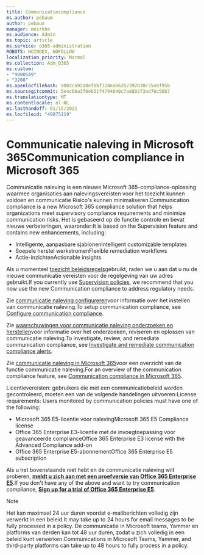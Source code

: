 ```yaml
---
title: Communicatiecompliance
ms.author: pebaum
author: pebaum
manager: mnirkhe
ms.audience: Admin
ms.topic: article
ms.service: o365-administration
ROBOTS: NOINDEX, NOFOLLOW
localization_priority: Normal
ms.collection: Adm_O365
ms.custom:
- "9000549"
- "3208"
ms.openlocfilehash: a002ca92a0ef8bf124ea66267392b30c35ebf95b
ms.sourcegitcommit: 5e4c60a3f0eb51f4794b40c7a8802f3ad70c56b7
ms.translationtype: MT
ms.contentlocale: nl-NL
ms.lasthandoff: 01/15/2021
ms.locfileid: "49875119"
---
```

# <a name="communication-compliance-in-microsoft-365"></a><span data-ttu-id="4764c-102">Communicatie naleving in Microsoft 365</span><span class="sxs-lookup"><span data-stu-id="4764c-102">Communication compliance in Microsoft 365</span></span>

<span data-ttu-id="4764c-103">Communicatie naleving is een nieuwe Microsoft 365-compliance-oplossing waarmee organisaties aan nalevingsvereisten voor het toezicht kunnen voldoen en communicatie Risico's kunnen minimaliseren.</span><span class="sxs-lookup"><span data-stu-id="4764c-103">Communication compliance is a new Microsoft 365 compliance solution that helps organizations meet supervisory compliance requirements and minimize communication risks.</span></span> <span data-ttu-id="4764c-104">Het is gebaseerd op de functie controle en bevat nieuwe verbeteringen, waaronder:</span><span class="sxs-lookup"><span data-stu-id="4764c-104">It is based on the Supervision feature and contains new enhancements, including:</span></span>

- <span data-ttu-id="4764c-105">Intelligente, aanpasbare sjablonen</span><span class="sxs-lookup"><span data-stu-id="4764c-105">Intelligent customizable templates</span></span>
- <span data-ttu-id="4764c-106">Soepele herstel werkstromen</span><span class="sxs-lookup"><span data-stu-id="4764c-106">Flexible remediation workflows</span></span>
- <span data-ttu-id="4764c-107">Actie-inzichten</span><span class="sxs-lookup"><span data-stu-id="4764c-107">Actionable insights</span></span>

<span data-ttu-id="4764c-108">Als u momenteel [toezicht beleidsregels](https://docs.microsoft.com/microsoft-365/compliance/supervision-policies)gebruikt, raden we u aan dat u nu de nieuwe communicatie vereisten voor de regelgeving van uw adres gebruikt.</span><span class="sxs-lookup"><span data-stu-id="4764c-108">If you currently use [Supervision policies](https://docs.microsoft.com/microsoft-365/compliance/supervision-policies), we recommend that you now use the new Communication compliance to address regulatory needs.</span></span>

<span data-ttu-id="4764c-109">Zie [communicatie naleving configureren](https://docs.microsoft.com/microsoft-365/compliance/communication-compliance-configure)voor informatie over het instellen van communicatie naleving.</span><span class="sxs-lookup"><span data-stu-id="4764c-109">To setup communication compliance, see [Configure communication compliance](https://docs.microsoft.com/microsoft-365/compliance/communication-compliance-configure).</span></span>

<span data-ttu-id="4764c-110">Zie [waarschuwingen voor communicatie naleving onderzoeken en herstellen](https://docs.microsoft.com/microsoft-365/compliance/communication-compliance-investigate-remediate)voor informatie over het onderzoeken, reviseren en oplossen van communicatie naleving.</span><span class="sxs-lookup"><span data-stu-id="4764c-110">To investigate, review, and remediate communication compliance, see [Investigate and remediate communication compliance alerts](https://docs.microsoft.com/microsoft-365/compliance/communication-compliance-investigate-remediate).</span></span>

<span data-ttu-id="4764c-111">Zie [communicatie naleving in Microsoft 365](https://docs.microsoft.com/microsoft-365/compliance/communication-compliance)voor een overzicht van de functie communicatie naleving.</span><span class="sxs-lookup"><span data-stu-id="4764c-111">For an overview of the communication compliance feature, see [Communication compliance in Microsoft 365](https://docs.microsoft.com/microsoft-365/compliance/communication-compliance).</span></span>

<span data-ttu-id="4764c-112">Licentievereisten: gebruikers die met een communicatiebeleid worden gecontroleerd, moeten een van de volgende handelingen uitvoeren:</span><span class="sxs-lookup"><span data-stu-id="4764c-112">License requirements: Users monitored by communication policies must have one of the following:</span></span>

- <span data-ttu-id="4764c-113">Microsoft 365 E5-licentie voor naleving</span><span class="sxs-lookup"><span data-stu-id="4764c-113">Microsoft 365 E5 Compliance license</span></span>
- <span data-ttu-id="4764c-114">Office 365 Enterprise E3-licentie met de invoegtoepassing voor geavanceerde compliance</span><span class="sxs-lookup"><span data-stu-id="4764c-114">Office 365 Enterprise E3 license with the Advanced Compliance add-on</span></span>
- <span data-ttu-id="4764c-115">Office 365 Enterprise E5-abonnement</span><span class="sxs-lookup"><span data-stu-id="4764c-115">Office 365 Enterprise E5 subscription</span></span>

<span data-ttu-id="4764c-116">Als u het bovenstaande niet hebt en de communicatie naleving wilt proberen, **[meldt u zich aan met een proefversie van Office 365 Enterprise E5](https://go.microsoft.com/fwlink/p/?LinkID=698279)**.</span><span class="sxs-lookup"><span data-stu-id="4764c-116">If you don't have any of the above and want to try communication compliance, **[Sign up for a trial of Office 365 Enterprise E5](https://go.microsoft.com/fwlink/p/?LinkID=698279)**.</span></span>

> [!NOTE]
> <span data-ttu-id="4764c-117">Het kan maximaal 24 uur duren voordat e-mailberichten volledig zijn verwerkt in een beleid.</span><span class="sxs-lookup"><span data-stu-id="4764c-117">It may take up to 24 hours for email messages to be fully processed in a policy.</span></span> <span data-ttu-id="4764c-118">De communicatie in Microsoft teams, Yammer en platforms van derden kan tot 48 uur duren, zodat u zich volledig in een beleid kunt verwerken.</span><span class="sxs-lookup"><span data-stu-id="4764c-118">Communications in Microsoft Teams, Yammer, and third-party platforms can take up to 48 hours to fully process in a policy.</span></span>
